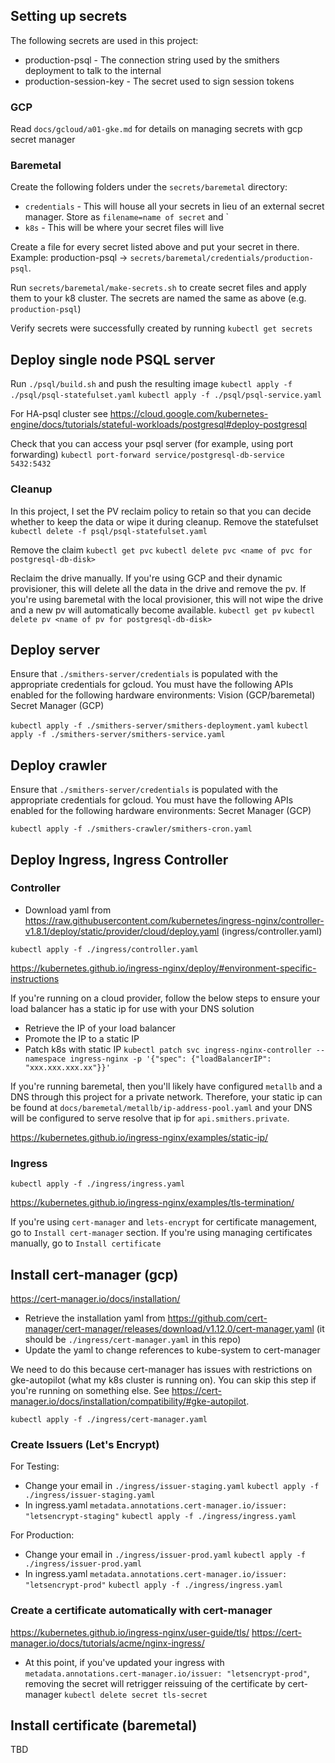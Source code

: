 ## Setting up secrets
The following secrets are used in this project:
* production-psql - The connection string used by the smithers deployment to talk to the internal 
* production-session-key - The secret used to sign session tokens

### GCP
Read `docs/gcloud/a01-gke.md` for details on managing secrets with gcp secret manager

### Baremetal
Create the following folders under the `secrets/baremetal` directory:
* `credentials` - This will house all your secrets in lieu of an external secret manager. Store as `filename=name of secret` and `
* `k8s` - This will be where your secret files will live

Create a file for every secret listed above and put your secret in there. Example:
production-psql -> `secrets/baremetal/credentials/production-psql`.

Run `secrets/baremetal/make-secrets.sh` to create secret files and apply them to your k8 cluster. The secrets are named the same as above (e.g. `production-psql`)

Verify secrets were successfully created by running `kubectl get secrets`

## Deploy single node PSQL server
Run `./psql/build.sh` and push the resulting image
`kubectl apply -f ./psql/psql-statefulset.yaml`
`kubectl apply -f ./psql/psql-service.yaml`

For HA-psql cluster see
https://cloud.google.com/kubernetes-engine/docs/tutorials/stateful-workloads/postgresql#deploy-postgresql

Check that you can access your psql server (for example, using port forwarding)
`kubectl port-forward service/postgresql-db-service 5432:5432`

### Cleanup
In this project, I set the PV reclaim policy to retain so that you can decide whether to keep the data or wipe it during cleanup.
Remove the statefulset
`kubectl delete -f psql/psql-statefulset.yaml`

Remove the claim
`kubectl get pvc`
`kubectl delete pvc <name of pvc for postgresql-db-disk>`

Reclaim the drive manually. If you're using GCP and their dynamic provisioner, this will delete all the data in the drive and remove the pv. If you're using baremetal with the local provisioner, this will not wipe the drive and a new pv will automatically become available.
`kubectl get pv`
`kubectl delete pv <name of pv for postgresql-db-disk>`

## Deploy server
Ensure that `./smithers-server/credentials` is populated with the appropriate credentials for gcloud. You must have the following APIs enabled for the following hardware environments:
Vision (GCP/baremetal)
Secret Manager (GCP)

`kubectl apply -f ./smithers-server/smithers-deployment.yaml`
`kubectl apply -f ./smithers-server/smithers-service.yaml`

## Deploy crawler
Ensure that `./smithers-server/credentials` is populated with the appropriate credentials for gcloud. You must have the following APIs enabled for the following hardware environments:
Secret Manager (GCP)

`kubectl apply -f ./smithers-crawler/smithers-cron.yaml`

## Deploy Ingress, Ingress Controller
### Controller
* Download yaml from https://raw.githubusercontent.com/kubernetes/ingress-nginx/controller-v1.8.1/deploy/static/provider/cloud/deploy.yaml (ingress/controller.yaml)

`kubectl apply -f ./ingress/controller.yaml`

https://kubernetes.github.io/ingress-nginx/deploy/#environment-specific-instructions

If you're running on a cloud provider, follow the below steps to ensure your load balancer has a static ip for use with your DNS solution
* Retrieve the IP of your load balancer
* Promote the IP to a static IP
* Patch k8s with static IP
`kubectl patch svc ingress-nginx-controller --namespace ingress-nginx -p '{"spec": {"loadBalancerIP": "xxx.xxx.xxx.xx"}}'`

If you're running baremetal, then you'll likely have configured `metallb` and a DNS through this project for a private network. Therefore, your static ip can be found at `docs/baremetal/metallb/ip-address-pool.yaml` and your DNS will be configured to serve resolve that ip for `api.smithers.private`.

https://kubernetes.github.io/ingress-nginx/examples/static-ip/

### Ingress
`kubectl apply -f ./ingress/ingress.yaml`

https://kubernetes.github.io/ingress-nginx/examples/tls-termination/

If you're using `cert-manager` and `lets-encrypt` for certificate management, go to `Install cert-manager` section.
If you're using managing certificates manually, go to `Install certificate`

## Install cert-manager (gcp)
https://cert-manager.io/docs/installation/

* Retrieve the installation yaml from https://github.com/cert-manager/cert-manager/releases/download/v1.12.0/cert-manager.yaml (it should be `./ingress/cert-manager.yaml` in this repo)
* Update the yaml to change references to kube-system to cert-manager

We need to do this because cert-manager has issues with restrictions on gke-autopilot (what my k8s cluster is running on). You can skip this step if you're running on something else.
See https://cert-manager.io/docs/installation/compatibility/#gke-autopilot.

`kubectl apply -f ./ingress/cert-manager.yaml`

### Create Issuers (Let's Encrypt)
For Testing:
* Change your email in `./ingress/issuer-staging.yaml`
`kubectl apply -f ./ingress/issuer-staging.yaml`
* In ingress.yaml
`metadata.annotations.cert-manager.io/issuer: "letsencrypt-staging"`
`kubectl apply -f ./ingress/ingress.yaml`

For Production:
* Change your email in `./ingress/issuer-prod.yaml`
`kubectl apply -f ./ingress/issuer-prod.yaml`
* In ingress.yaml
`metadata.annotations.cert-manager.io/issuer: "letsencrypt-prod"`
`kubectl apply -f ./ingress/ingress.yaml`

### Create a certificate automatically with cert-manager
https://kubernetes.github.io/ingress-nginx/user-guide/tls/
https://cert-manager.io/docs/tutorials/acme/nginx-ingress/

* At this point, if you've updated your ingress with `metadata.annotations.cert-manager.io/issuer: "letsencrypt-prod"`, removing the secret will retrigger reissuing of the certificate by cert-manager
`kubectl delete secret tls-secret`

## Install certificate (baremetal)
TBD